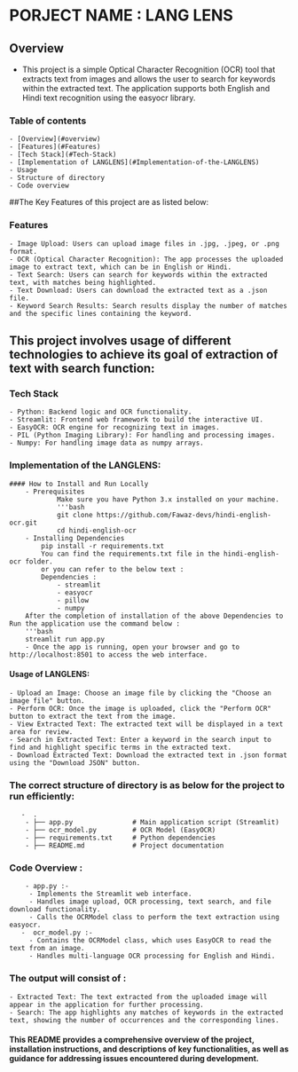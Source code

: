 # PORJECT NAME : LANG LENS

## Overview

 - This project is a simple Optical Character Recognition (OCR) tool that extracts text from images 
    and allows the user to search for keywords within the extracted text.
    The application supports both English and Hindi text recognition using the easyocr library.

### Table of contents
    - [Overview](#overview)
    - [Features](#Features)
    - [Tech Stack](#Tech-Stack)
    - [Implementation of LANGLENS](#Implementation-of-the-LANGLENS)
    - Usage
    - Structure of directory
    - Code overview
##The Key Features  of this project are as listed below:
### Features
    - Image Upload: Users can upload image files in .jpg, .jpeg, or .png format.
    - OCR (Optical Character Recognition): The app processes the uploaded image to extract text, which can be in English or Hindi.
    - Text Search: Users can search for keywords within the extracted text, with matches being highlighted.
    - Text Download: Users can download the extracted text as a .json file.
    - Keyword Search Results: Search results display the number of matches and the specific lines containing the keyword.

## This project involves usage of different technologies to achieve its goal of extraction of text with search function:
### Tech Stack
    - Python: Backend logic and OCR functionality.
    - Streamlit: Frontend web framework to build the interactive UI.
    - EasyOCR: OCR engine for recognizing text in images.
    - PIL (Python Imaging Library): For handling and processing images.
    - Numpy: For handling image data as numpy arrays.

### Implementation of the LANGLENS:
    #### How to Install and Run Locally
        - Prerequisites
                Make sure you have Python 3.x installed on your machine.
                '''bash
                git clone https://github.com/Fawaz-devs/hindi-english-ocr.git
                cd hindi-english-ocr
        - Installing Dependencies
            pip install -r requirements.txt
            You can find the requirements.txt file in the hindi-english-ocr folder.
            or you can refer to the below text :
            Dependencies :
                - streamlit
                - easyocr
                - pillow
                - numpy
        After the completion of installation of the above Dependencies to Run the application use the command below :
        '''bash
        streamlit run app.py 
        - Once the app is running, open your browser and go to http://localhost:8501 to access the web interface.

#### Usage of LANGLENS:
    - Upload an Image: Choose an image file by clicking the "Choose an image file" button.
    - Perform OCR: Once the image is uploaded, click the "Perform OCR" button to extract the text from the image.
    - View Extracted Text: The extracted text will be displayed in a text area for review.
    - Search in Extracted Text: Enter a keyword in the search input to find and highlight specific terms in the extracted text.
    - Download Extracted Text: Download the extracted text in .json format using the "Download JSON" button.

### The correct structure of directory is as below for the project to run efficiently:
       -  .
        - ├── app.py               # Main application script (Streamlit)
        - ├── ocr_model.py         # OCR Model (EasyOCR)
        - ├── requirements.txt     # Python dependencies
        - ├── README.md            # Project documentation

### Code Overview :
        - app.py :-
         - Implements the Streamlit web interface.
         - Handles image upload, OCR processing, text search, and file download functionality.
         - Calls the OCRModel class to perform the text extraction using easyocr.
       -  ocr_model.py :-
         - Contains the OCRModel class, which uses EasyOCR to read the text from an image.
         - Handles multi-language OCR processing for English and Hindi.

### The output will consist of :
    - Extracted Text: The text extracted from the uploaded image will appear in the application for further processing.
    - Search: The app highlights any matches of keywords in the extracted text, showing the number of occurrences and the corresponding lines.

#### This README provides a comprehensive overview of the project, installation instructions, and descriptions of key functionalities, as well as guidance for addressing issues encountered during development.